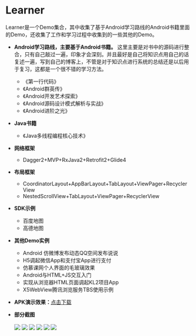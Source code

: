# Learner
Learner是一个Demo集合，其中收集了基于Android学习路线的Android书籍里面的Demo，还收集了工作和学习过程中收集到的一些其他的Demo。
 * __Android学习路线，主要基于Android书籍。__ 这里主要是对书中的源码进行整合，只有自己敲过一遍，印象才会深刻。并且最好是自己将知识点用自己的话复述一遍，写到自己的博客上，不管是对于知识点进行系统的总结还是以后用于复习，这都是一个很不错的学习方法。
 
    * 《第一行代码》
    * 《Android群英传》
    * 《Android开发艺术探索》
    * 《Android源码设计模式解析与实战》
    * 《Android进阶之光》
 * __Java书籍__
    * 《Java多线程编程核心技术》
 * __网络框架__
    * Dagger2+MVP+RxJava2+Retrofit2+Glide4
 * __布局框架__
    * CoordinatorLayout+AppBarLayout+TabLayout+ViewPager+RecyclerView
    * NestedScrollView+TabLayout+ViewPager+RecyclerView
 * __SDK示例__
    * 百度地图
    * 高德地图
 * __其他Demo实例__
    * Android 仿微博发布动态QQ空间发布说说
    * H5调起微信App和支付宝App进行支付
    * 仿慕课网个人界面的毛玻璃效果
    * Android与HTML+JS交互入门
    * 实现从浏览器HTML页面调起KL2项目App
    * X5WebView腾讯浏览服务TBS使用示例
 * __APK演示效果：__[点击下载](https://fir.im/kl2)
 * __部分截图__<br><br>
![](https://github.com/jweihao/KL2/blob/master/imgs/KL0.png)
![](https://github.com/jweihao/KL2/blob/master/imgs/KL1.png)
![](https://github.com/jweihao/KL2/blob/master/imgs/KL2.png)
![](https://github.com/jweihao/KL2/blob/master/imgs/KL6.png)
![](https://github.com/jweihao/KL2/blob/master/imgs/KL7.png)
![](https://github.com/jweihao/KL2/blob/master/imgs/KL8.png)
